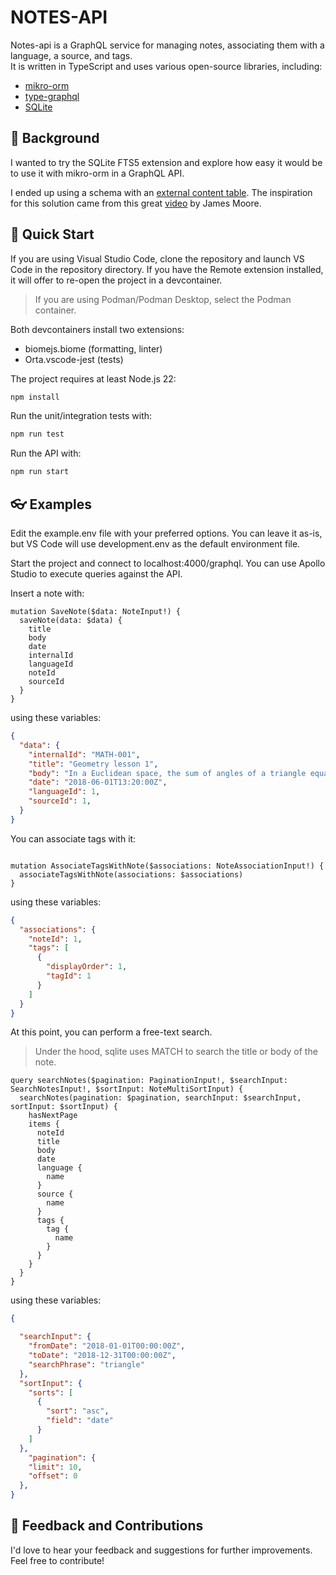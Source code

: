 # NOTES-API

Notes-api is a GraphQL service for managing notes, associating them with a language, a source, and tags.  
It is written in TypeScript and uses various open-source libraries, including:

* [mikro-orm](https://github.com/mikro-orm/mikro-orm)  
* [type-graphql](https://github.com/MichalLytek/type-graphql)  
* [SQLite](https://www.sqlite.org/)

## 📑 Background

I wanted to try the SQLite FTS5 extension and explore how easy it would be to use it with mikro-orm in a GraphQL API.

I ended up using a schema with an [external content table](https://www.sqlite.org/fts5.html#external_content_tables). The inspiration for this solution came from this great [video](https://www.youtube.com/watch?v=eXMA_2dEMO0) by James Moore.

## 🚀 Quick Start

If you are using Visual Studio Code, clone the repository and launch VS Code in the repository directory. If you have the Remote extension installed, it will offer to re-open the project in a devcontainer.

> If you are using Podman/Podman Desktop, select the Podman container.

Both devcontainers install two extensions:  
* biomejs.biome (formatting, linter)  
* Orta.vscode-jest (tests)

The project requires at least Node.js 22:

```bash
npm install
```

Run the unit/integration tests with:

```bash
npm run test
```

Run the API with:

```bash
npm run start
```

## 👓 Examples 

Edit the example.env file with your preferred options. You can leave it as-is, but VS Code will use development.env as the default environment file.

Start the project and connect to localhost:4000/graphql. You can use Apollo Studio to execute queries against the API.

Insert a note with:

```graqphql
mutation SaveNote($data: NoteInput!) {
  saveNote(data: $data) {
    title
    body
    date
    internalId
    languageId
    noteId
    sourceId
  }
}
```

using these variables:

```json
{
  "data": {
    "internalId": "MATH-001",
    "title": "Geometry lesson 1",
    "body": "In a Euclidean space, the sum of angles of a triangle equals a straight angle",
    "date": "2018-06-01T13:20:00Z",
    "languageId": 1,
    "sourceId": 1,
  }
}
```

You can associate tags with it:

```graqphql

mutation AssociateTagsWithNote($associations: NoteAssociationInput!) {
  associateTagsWithNote(associations: $associations)
}

```

using these variables:

```json
{
  "associations": {
    "noteId": 1,
    "tags": [
      {
        "displayOrder": 1,
        "tagId": 1
      }
    ]
  }
}
```

At this point, you can perform a free-text search.

> Under the hood, sqlite uses MATCH to search the title or body of the note.

``` graqphql
query searchNotes($pagination: PaginationInput!, $searchInput: SearchNotesInput!, $sortInput: NoteMultiSortInput) {
  searchNotes(pagination: $pagination, searchInput: $searchInput, sortInput: $sortInput) {
    hasNextPage
    items {
      noteId
      title
      body
      date
      language {
        name
      }
      source {
        name
      }
      tags {
        tag {
          name
        }
      }
    }
  }
}

```

using these variables:

```json
{

  "searchInput": {
    "fromDate": "2018-01-01T00:00:00Z",
    "toDate": "2018-12-31T00:00:00Z",
    "searchPhrase": "triangle"
  },
  "sortInput": {
    "sorts": [
      {
        "sort": "asc",
        "field": "date"
      }
    ]
  },
    "pagination": {
    "limit": 10,
    "offset": 0
  },
}
```

     
## 🤝 Feedback and Contributions

I'd love to hear your feedback and suggestions for further improvements. Feel free to contribute!
